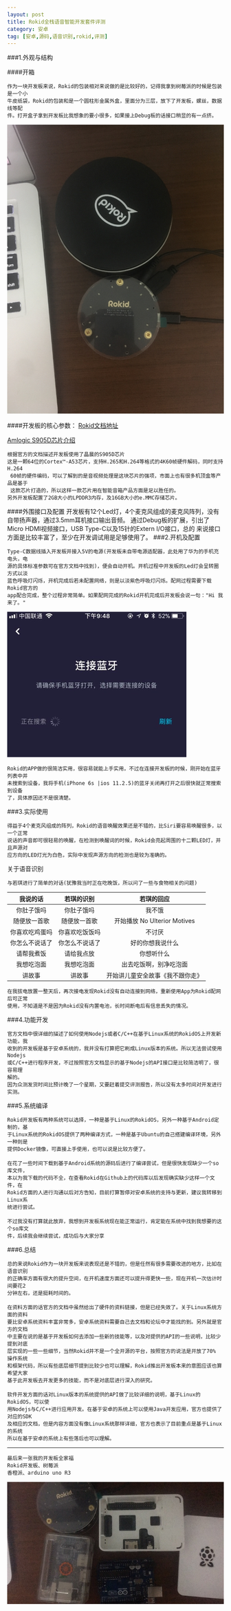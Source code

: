 ```yaml
---
layout: post
title: Rokid全栈语音智能开发套件评测
category: 安卓
tag: [安卓,源码,语音识别,rokid,评测]
---
```


###1.外观与结构

####开箱
	
	作为一块开发板来说，Rokid的包装相对来说做的是比较好的，记得我拿到树莓派的时候是包装是一个小
	牛皮纸袋，Rokid的包装和是一个圆柱形金属外盒，里面分为三层，放下了开发板，螺丝，数据线等配
	件。打开盒子拿到开发板比我想象的要小很多，如果接上Debug板的话接口稍显的有一点挤。
	
![IMG_2470](/images/media/15214502564553/IMG_2470.jpg)




####开发板的核心参数：
[Rokid文档地址](https://rokid.github.io/rokidos-linux-docs/reference/dev_board/amlogic/usermanual_s905d.html)

[Amlogic S905D芯片介绍](http://www.amlogic.com/#Products/197/index.html)

	根据官方的文档描述开发板使用了晶晨的S905D芯片
	这是一颗64位的Cortex™-A53芯片，支持H.265和H.264等格式的4K60帧硬件解码，同时支持H.264
	 60帧的硬件编码，可以了解到的是音视频处理是这块芯片的强项，市面上也有很多机顶盒等产品是基于
	 这款芯片打造的，所以这样一款芯片用在智能音箱产品方面是足以胜任的。
	另外开发板配置了2GB大小的LPDDR3内存，及16GB大小的e.MMC存储芯片。
	

####外围接口及配置
	开发板有12个Led灯，4个麦克风组成的麦克风阵列，没有自带扬声器，通过3.5mm耳机接口输出音频。
	通过Debug板的扩展，引出了Micro HDMI视频接口，USB Type-C以及15针的Extern I/O接口，总的
	来说接口方面是比较丰富了，至少在开发调试用是足够使用了。
###2.开机及配置

	Type-C数据线插入开发板并接入5V的电源(开发板未自带电源适配器，此处用了华为的手机充电头，电
	源的具体标准参数可在官方文档中找到)，便会自动开机。开机过程中开发板的Led灯会呈转圈方式以淡
	蓝色呼吸灯闪烁，开机完成后若未配置网络，则是以淡紫色呼吸灯闪烁。配网过程需要下载Rokid官方的
	app配合完成，整个过程非常简单。如果配网完成的Rokid开机完成后开发板会说一句："Hi 我来了。"

![](/images/media/15214502564553/15214673925679.jpg)


	Rokid的APP做的很简洁实用，很容易就能上手实用，不过在连接开发板的时候，刚开始在蓝牙列表中并
	未搜索到设备，我将手机(iPhone 6s |ios 11.2.5)的蓝牙关闭再打开之后很快就正常搜索到设备
	了，具体原因还不是很清楚。

###3.实际使用

	得益于4个麦克风组成的阵列，Rokid的语音唤醒效果还是不错的，比Siri要容易唤醒很多，以一个正常
	说话的声音即可很轻易的唤醒，在检测到唤醒词的时候，Rokid会亮起周围的十二颗LED灯，并且声源对
	应方向的LED灯光为白色，实际中发现声源方向的检测也是较为准确的。
	
关于语音识别

	与若琪进行了简单的对话(犹豫我当时正在吃晚饭，所以问了一些与食物相关的问题)

|我说的话|若琪的识别|若琪的回应|
|:----:|:----:|:----:|
|你肚子饿吗|你肚子饿吗|我不饿|
|随便放一首歌|随便放一首歌|开始播放 No Ulterior Motives|
|你喜欢吃鸡蛋吗|你喜欢吃饭饭吗|不讨厌|
|你怎么不说话了|你怎么不说话了|好的你想我说什么|
|请帮我煮饭|请给我点放|你想听什么|
|我想吃泡面|我想吃泡面|出去吃饭啊，别净吃泡面|
|讲故事|讲故事|开始讲儿童安全故事《我不跟你走》|

	在我拔电放置一整天后，再次接电发现Rokid没有自动连接到网络，重新使用App为Rokid配网后可正常
	使用，不知道是不是因为Rokid没有内置电池，长时间断电后有信息丢失的情况。
	


###4.功能开发

	官方文档中很详细的描述了如何使用Nodejs或者C/C++在基于Linux系统的RokidOS上开发新功能，我
	收到的开发板是基于安卓系统的，我并没有打算把它刷成Linux版本的系统。所以无法尝试使用Nodejs
	或C/C++进行程序开发，不过按照官方文档显示的基于Nodejs的API接口是比较简洁明了，很容易理
	解的。
	因为众测发货时间比预计晚了一个星期，又要赶着提交评测报告，所以没有太多时间对开发进行实测。

###5.系统编译

	Rokid开发板有两种系统可以选择，一种是基于Linux的RokidOS，另外一种基于Android定制的，基
	于Linux系统的RokidOS提供了两种编译方式，一种是基于Ubuntu的自己搭建编译环境，另外一种则是
	提供Docker镜像，可直接上手使用，也可以说是比较方便了。
	
	在花了一些时间下载到基于Android系统的源码后进行了编译尝试，但是很快发现缺少一个so库文件，
	本以为我下载的代码不全，在查看Rokid在Github上的代码库以后发现确实缺少这样一个文件，在
	Rokid方面的人进行沟通以后对方告知，目前打算暂停对安卓系统的支持与更新，建议我转移到Linux系
	统进行尝试。
	
	不过我没有打算就此放弃，我想到开发板系统现在能正常运行，肯定能在系统中找到我想要的这个so库文
	件，后续我会继续尝试，成功后与大家分享
	
	
	


###6.总结

	总的来说Rokid作为一块开发板来说表现还是不错的，但是任然有很多需要改进的地方，比如在语音识别
	的正确率方面有很大的提升空间，在开机速度方面还可以提升得更快一些，现在开机一次估计时间要花2
	分钟左右，还是挺耗时间的。
	
	在资料方面的话官方的文档中虽然给出了硬件的资料链接，但是已经失效了。关于Linux系统方面的资料
	要比安卓系统资料丰富非常多，安卓系统资料需要自己去文档和论坛中才能找的到。另外就是官方的文档
	中主要在说的是基于开发板如何去添加一些新的技能等，以及对提供的API的一些说明，比较少提到对底
	层实现的一些一些细节，当然Rokid并不是一个全开源的平台，按照官方的说法是开放了70% 操作系统
	和框架代码，所以有些底层细节提到比较少也可以理解，Rokid推出开发板本来的意图应该也算希望大家
	基于此开发板去开发更多的技能，而不是对底层进行深入的研究。
	
	软件开发方面的话对Linux版本的系统提供的API做了比较详细的说明，基于Linux的RokidOS，可以使
	用Nodejs与C/C++进行应用开发。在基于安卓的系统上可以使用Java开发应用，官方也提供了对应的SDK
	及相应的文档，但是内容方面没有像Linux系统那样详细，官方也表示了目前重点是基于Linux的系统
	所以在基于安卓的系统上有些落后也可以理解。

---

	最后来一张我的开发板全家福
	Rokid开发板、树莓派
	香橙派、arduino uno R3

![](/images/media/15214502564553/IMG_0497.jpg)

